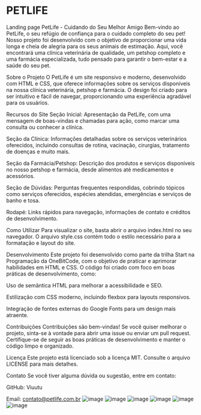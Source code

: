 # PETLIFE
Landing page
PetLife - Cuidando do Seu Melhor Amigo
Bem-vindo ao PetLife, o seu refúgio de confiança para o cuidado completo do seu pet! Nosso projeto foi desenvolvido com o objetivo de proporcionar uma vida longa e cheia de alegria para os seus animais de estimação. Aqui, você encontrará uma clínica veterinária de qualidade, um petshop completo e uma farmácia especializada, tudo pensado para garantir o bem-estar e a saúde do seu pet.

Sobre o Projeto
O PetLife é um site responsivo e moderno, desenvolvido com HTML e CSS, que oferece informações sobre os serviços disponíveis na nossa clínica veterinária, petshop e farmácia. O design foi criado para ser intuitivo e fácil de navegar, proporcionando uma experiência agradável para os usuários.

Recursos do Site
Seção Inicial: Apresentação da PetLife, com uma mensagem de boas-vindas e chamadas para ação, como marcar uma consulta ou conhecer a clínica.

Seção da Clínica: Informações detalhadas sobre os serviços veterinários oferecidos, incluindo consultas de rotina, vacinação, cirurgias, tratamento de doenças e muito mais.

Seção da Farmácia/Petshop: Descrição dos produtos e serviços disponíveis no nosso petshop e farmácia, desde alimentos até medicamentos e acessórios.

Seção de Dúvidas: Perguntas frequentes respondidas, cobrindo tópicos como serviços oferecidos, espécies atendidas, emergências e serviços de banho e tosa.

Rodapé: Links rápidos para navegação, informações de contato e créditos de desenvolvimento.

Como Utilizar
Para visualizar o site, basta abrir o arquivo index.html no seu navegador. O arquivo style.css contém todo o estilo necessário para a formatação e layout do site.

Desenvolvimento
Este projeto foi desenvolvido como parte da trilha Start na Programação da OneBitCode, com o objetivo de praticar e aprimorar habilidades em HTML e CSS. O código foi criado com foco em boas práticas de desenvolvimento, como:

Uso de semântica HTML para melhorar a acessibilidade e SEO.

Estilização com CSS moderno, incluindo flexbox para layouts responsivos.

Integração de fontes externas do Google Fonts para um design mais atraente.

Contribuições
Contribuições são bem-vindas! Se você quiser melhorar o projeto, sinta-se à vontade para abrir uma issue ou enviar um pull request. Certifique-se de seguir as boas práticas de desenvolvimento e manter o código limpo e organizado.

Licença
Este projeto está licenciado sob a licença MIT. Consulte o arquivo LICENSE para mais detalhes.

Contato
Se você tiver alguma dúvida ou sugestão, entre em contato:

GitHub: Viuutu

Email: contato@petlife.com.br
![image](https://github.com/user-attachments/assets/2a22bdcc-3989-49c4-b2e6-1010551ef398)
![image](https://github.com/user-attachments/assets/c6012756-58ce-475e-a975-21ac20d216a9)
![image](https://github.com/user-attachments/assets/a32b87fd-5be5-4553-b31c-e96873617d86)
![image](https://github.com/user-attachments/assets/54552953-3c91-4949-b5ef-3e276852539b)
![image](https://github.com/user-attachments/assets/c803d524-0892-4868-861d-718aa621c03f)
![image](https://github.com/user-attachments/assets/e8051c58-fdab-474c-a30f-3f0fd88aa803)
